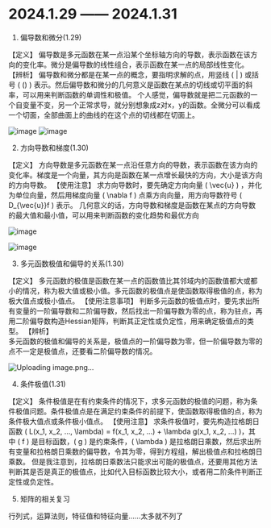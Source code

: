 # 2024.1.29 —— 2024.1.31

1. 偏导数和微分(1.29)

【定义】
	偏导数是多元函数在某一点沿某个坐标轴方向的导数，表示函数在该方向的变化率。微分是偏导数的线性组合，表示函数在某一点的局部线性变化。
【辨析】
	偏导数和微分都是在某一点的概念，要指明求解的点，用竖线 ( | ) 或括号 ( () ) 表示。然后偏导数和微分的几何意义是函数在某点的切线或切平面的斜率，可以用来判断函数的单调性和极值。
	个人感觉，偏导数就是把二元函数的一个自变量不变，另一个正常求导，就分别想象成z对x，y的函数。全微分可以看成一个切面，全部曲面上的曲线的在这个点的切线都在切面上。

![image](https://github.com/RunningGT/-AI_Learning-/assets/156979158/95485b09-e75f-483a-ace4-894d227b43aa)
![image](https://github.com/RunningGT/-AI_Learning-/assets/156979158/722e53a1-cab3-4883-a40f-124330dffbcf)

2. 方向导数和梯度(1.30)

【定义】
	方向导数是多元函数在某一点沿任意方向的导数，表示函数在该方向的变化率。梯度是一个向量，其方向是函数在某一点增长最快的方向，大小是该方向的方向导数。
【使用注意】
	求方向导数时，要先确定方向向量 ( \vec{u} ) ，并化为单位向量，然后用梯度向量 ( \nabla f ) 点乘方向向量，用方向导数符号 ( D_{\vec{u}}f ) 表示。
	几何意义的话，方向导数和梯度是函数在某点的方向导数的最大值和最小值，可以用来判断函数的变化趋势和最优方向
 
 ![image](https://github.com/RunningGT/-AI_Learning-/assets/156979158/6183617a-f6e4-481d-b315-e19c1dfd2ed3)

![image](https://github.com/RunningGT/-AI_Learning-/assets/156979158/a74f6ff9-7e62-4497-9f67-5a6674ecc8dd)

3. 多元函数极值和偏导的关系(1.30)

【定义】
	多元函数的极值是函数在某一点的函数值比其邻域内的函数值都大或都小的情况，称为极大值或极小值。多元函数的极值点是使函数取得极值的点，称为极大值点或极小值点。
【使用注意事项】
	判断多元函数的极值点时，要先求出所有变量的一阶偏导数和二阶偏导数，然后找出一阶偏导数为零的点，称为驻点，再用二阶偏导数构造Hessian矩阵，判断其正定性或负定性，用来确定极值点的类型。
【辨析】	
	多元函数的极值和偏导的关系是，极值点的一阶偏导数为零，但一阶偏导数为零的点不一定是极值点，还要看二阶偏导数的情况。

 ![Uploading image.png…]()

4. 条件极值(1.31)

【定义】
	条件极值是在有约束条件的情况下，求多元函数的极值的问题，称为条件极值问题。条件极值点是在满足约束条件的前提下，使函数取得极值的点，称为条件极大值点或条件极小值点。
【使用注意】
	求条件极值时，要先构造拉格朗日函数 ( L(x_1, x_2, …, \lambda) = f(x_1, x_2, …) + \lambda g(x_1, x_2, …) )，其中 ( f ) 是目标函数，( g ) 是约束条件，( \lambda ) 是拉格朗日乘数，然后求出所有变量和拉格朗日乘数的偏导数，令其为零，得到方程组，解出极值点和拉格朗日乘数。
	但是我注意到，拉格朗日乘数法只能求出可能的极值点，还要用其他方法判断其是否是真正的极值点，比如代入目标函数比较大小，或者用二阶条件判断正定性或负定性。
	
5. 矩阵的相关复习

行列式，运算法则，特征值和特征向量……太多就不列了
